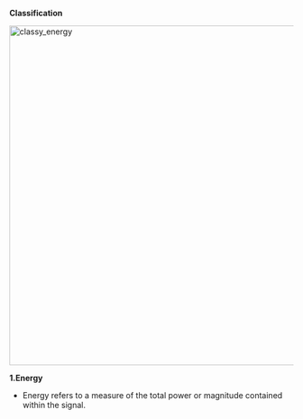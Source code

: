 **Classification**

<img width="603" alt="classy_energy" src="https://github.com/PeerawatAltoTechCourse/MATLAB-DSP/assets/132571902/8c8eda30-8dde-4c82-88fa-a756d4bdb16d">


**1.Energy**

- Energy refers to a measure of the total power or magnitude contained within the signal.

